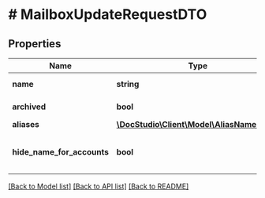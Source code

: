 # # MailboxUpdateRequestDTO

## Properties

Name | Type | Description | Notes
------------ | ------------- | ------------- | -------------
**name** | **string** | Mailbox name |
**archived** | **bool** | Mailbox archived |
**aliases** | [**\DocStudio\Client\Model\AliasNameDTO[]**](AliasNameDTO.md) |  |
**hide_name_for_accounts** | **bool** | Hide mailbox name/aliases from other accounts |

[[Back to Model list]](../../README.md#models) [[Back to API list]](../../README.md#endpoints) [[Back to README]](../../README.md)
